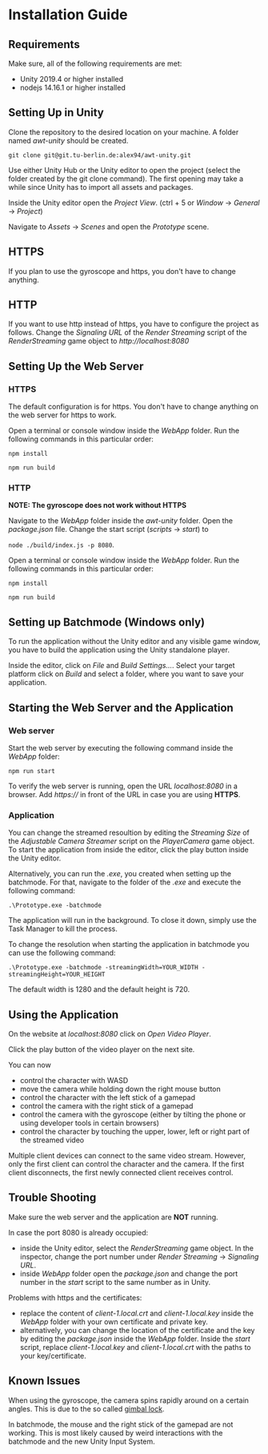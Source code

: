 # Installation Guide

## Requirements

Make sure, all of the following requirements are met:
- Unity 2019.4 or higher installed
- nodejs 14.16.1 or higher installed

## Setting Up in Unity

Clone the repository to the desired location on your machine.
A folder named _awt-unity_ should be created.

`git clone git@git.tu-berlin.de:alex94/awt-unity.git`

Use either Unity Hub or the Unity editor to open the project
(select the folder created by the git clone command). The first opening may take
a while since Unity has to import all assets and packages.

Inside the Unity editor open the _Project View_.
(ctrl + 5 or _Window_ -> _General_ -> _Project_)

Navigate to _Assets_ -> _Scenes_ and open the _Prototype_ scene.

## HTTPS
If you plan to use the gyroscope and https, you don't have to change anything.

## HTTP
If you want to use http instead of https, you have to configure the project as follows.
Change the _Signaling URL_ of the _Render Streaming_ script of the _RenderStreaming_ game
object to _http://localhost:8080_

## Setting Up the Web Server

### HTTPS
The default configuration is for https. You don't have to change anything on the web server for https to work.

Open a terminal or console window inside the _WebApp_ folder. Run the following commands in this particular order:

`npm install`

`npm run build`

### HTTP
**NOTE: The gyroscope does not work without HTTPS**

Navigate to the _WebApp_ folder inside the _awt-unity_ folder. Open the _package.json_ file.
Change the start script (_scripts_ -> _start_) to

`node ./build/index.js -p 8080`.

Open a terminal or console window inside the _WebApp_ folder. Run the following commands in this particular order:

`npm install`

`npm run build`

## Setting up Batchmode (Windows only)
To run the application without the Unity editor and any visible game window, you have to build the application
using the Unity standalone player.

Inside the editor, click on _File_ and _Build Settings..._. Select your target platform click on _Build_ and
select a folder, where you want to save your application.

## Starting the Web Server and the Application

### Web server
Start the web server by executing the following command inside the _WebApp_ folder:

`npm run start`

To verify the web server is running, open the URL _localhost:8080_ in a browser. Add _https://_ in front of the URL
in case you are using **HTTPS**.

### Application
You can change the streamed resoultion by editing the _Streaming Size_ of the _Adjustable Camera Streamer_ script
on the _PlayerCamera_ game object. To start the application from inside the editor,
click the play button inside the Unity editor.

Alternatively, you can run the _.exe_, you created when setting up the batchmode. For that, navigate to the
folder of the _.exe_ and execute the following command:

`.\Prototype.exe -batchmode`

The application will run in the background. To close it down, simply use the Task Manager to kill the process.

To change the resolution when starting the application in batchmode you can use the following command:

`.\Prototype.exe -batchmode -streamingWidth=YOUR_WIDTH -streamingHeight=YOUR_HEIGHT`

The default width is 1280 and the default height is 720.
## Using the Application
On the website at _localhost:8080_ click on _Open Video Player_.

Click the play button of the video player on the next site.

You can now
- control the character with WASD
- move the camera while holding down the right mouse button
- control the character with the left stick of a gamepad
- control the camera with the right stick of a gamepad
- control the camera with the gyroscope (either by tilting the phone or using developer tools in certain browsers)
- control the character by touching the upper, lower, left or right part of the streamed video

Multiple client devices can connect to the same video stream. However, only the first client can control
the character and the camera. If the first client disconnects, the first newly connected client receives control.

## Trouble Shooting

Make sure the web server and the application are **NOT** running.

In case the port 8080 is already occupied:

- inside the Unity editor, select the _RenderStreaming_ game object. In the inspector,
  change the port number under _Render Streaming_ -> _Signaling URL_.
- inside _WebApp_ folder open the _package.json_ and change the port number in the _start_ script to the same number
  as in Unity.
  
Problems with https and the certificates:

- replace the content of _client-1.local.crt_ and _client-1.local.key_ inside the _WebApp_ folder with your own
certificate and private key.
- alternatively, you can change the location of the certificate and the key by editing the _package.json_ inside
the _WebApp_ folder. Inside the _start_ script, replace _client-1.local.key_ and _client-1.local.crt_ with the paths
to your key/certificate.

## Known Issues
When using the gyroscope, the camera spins rapidly around on a certain angles. This is due to the so called
[gimbal lock](https://https://en.wikipedia.org/wiki/Gimbal_lock).

In batchmode, the mouse and the right stick of the gamepad are not working. This is most likely caused by
weird interactions with the batchmode and the new Unity Input System.